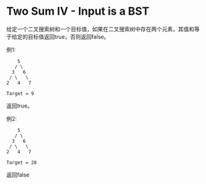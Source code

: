 # Two Sum IV - Input is a BST

给定一个二叉搜索树和一个目标值，如果在二叉搜索树中存在两个元素，其值和等于给定的目标值返回true，否则返回false。

例1:

```
    5
   / \
  3   6
 / \   \
2   4   7

Target = 9
```

返回true。

例2:

```
    5
   / \
  3   6
 / \   \
2   4   7

Target = 28
```

返回false
